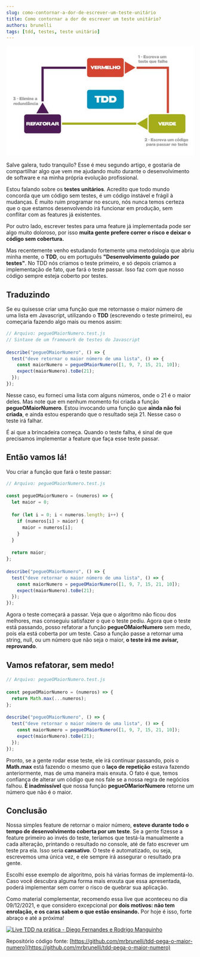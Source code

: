 ```yaml
---
slug: como-contornar-a-dor-de-escrever-um-teste-unitário
title: Como contornar a dor de escrever um teste unitário?
authors: brunelli
tags: [tdd, testes, teste unitário]
---
```


![TDD Banner](./tdd.jpeg)

Salve galera, tudo tranquilo? Esse é meu segundo artigo, e gostaria de compartilhar algo que vem me ajudando muito durante o desenvolvimento de software e na minha própria evolução profissional.

Estou falando sobre os **testes unitários**. Acredito que todo mundo concorda que um código sem testes, é um código instável e frágil à mudanças. É muito ruim programar no escuro, nós nunca temos certeza que o que estamos desenvolvendo irá funcionar em produção, sem conflitar com as features já existentes.

Por outro lado, escrever testes para uma feature já implementada pode ser algo muito doloroso, por isso **muita gente prefere correr o risco e deixar o código sem cobertura.**

Mas recentemente venho estudando fortemente uma metodologia que abriu minha mente, o **TDD**, ou em português **"Desenvolvimento guiado por testes"**. No TDD nós criamos o teste primeiro, e só depois criamos a implementação de fato, que fará o teste passar. Isso faz com que nosso código sempre esteja coberto por testes.

## Traduzindo

Se eu quisesse criar uma função que me retornasse o maior número de uma lista em Javascript, utilizando o **TDD** (escrevendo o teste primeiro), eu começaria fazendo algo mais ou menos assim:

```js
// Arquivo: pegueOMaiorNumero.test.js
// Sintaxe de um framework de testes do Javascript

describe("pegueOMaiorNumero", () => {
  test("deve retornar o maior número de uma lista", () => {
    const maiorNumero = pegueOMaiorNumero([1, 9, 7, 15, 21, 10]);
    expect(maiorNumero).toBe(21);
  });
});
```

Nesse caso, eu forneci uma lista com alguns números, onde o 21 é o maior deles. Mas note que em nenhum momento foi criada a função **pegueOMaiorNumero**. Estou invocando uma função que **ainda não foi criada**, e ainda estou esperando que o resultado seja 21. Nesse caso o teste irá falhar.

É ai que a brincadeira começa. Quando o teste falha, é sinal de que precisamos implementar a feature que faça esse teste passar.

## Então vamos lá!

Vou criar a função que fará o teste passar:

```js
// Arquivo: pegueOMaiorNumero.test.js

const pegueOMaiorNumero = (numeros) => {
  let maior = 0;

  for (let i = 0; i < numeros.length; i++) {
    if (numeros[i] > maior) {
      maior = numeros[i];
    }
  }

  return maior;
};

describe("pegueOMaiorNumero", () => {
  test("deve retornar o maior número de uma lista", () => {
    const maiorNumero = pegueOMaiorNumero([1, 9, 7, 15, 21, 10]);
    expect(maiorNumero).toBe(21);
  });
});
```

Agora o teste começará a passar. Veja que o algoritmo não ficou dos melhores, mas conseguiu satisfazer o que o teste pediu. Agora que o teste está passando, posso refatorar a função **pegueOMaiorNumero** sem medo, pois ela está coberta por um teste. Caso a função passe a retornar uma string, null, ou um número que não seja o maior, **o teste irá me avisar, reprovando**.

## Vamos refatorar, sem medo!

```js
// Arquivo: pegueOMaiorNumero.test.js

const pegueOMaiorNumero = (numeros) => {
  return Math.max(...numeros);
};

describe("pegueOMaiorNumero", () => {
  test("deve retornar o maior número de uma lista", () => {
    const maiorNumero = pegueOMaiorNumero([1, 9, 7, 15, 21, 10]);
    expect(maiorNumero).toBe(21);
  });
});
```

Pronto, se a gente rodar esse teste, ele irá continuar passando, pois o **Math.max** está fazendo o mesmo que o **laço de repetição** estava fazendo anteriormente, mas de uma maneira mais enxuta. O fato é que, temos confiança de alterar um código que nos fale se a nossa regra de negócios falhou. **É inadmissível** que nossa função **pegueOMariorNumero** retorne um número que não é o maior.

## Conclusão

Nossa simples feature de retornar o maior número, **esteve durante todo o tempo de desenvolvimento coberta por um teste**. Se a gente fizesse a feature primeiro ao invés do teste, teríamos que testá-la manualmente a cada alteração, printando o resultado no console, até de fato escrever um teste pra ela. Isso seria **cansativo**. O teste é automatizado, ou seja, escrevemos uma única vez, e ele sempre irá assegurar o resultado pra gente.

Escolhi esse exemplo de algoritmo, pois há várias formas de implementá-lo. Caso você descubra alguma forma mais enxuta que essa apresentada, poderá implementar sem correr o risco de quebrar sua aplicação.

Como material complementar, recomendo essa live que aconteceu no dia 09/12/2021, e que considero excepcional por **dois motivos: não tem enrolação, e os caras sabem o que estão ensinando.** Por hoje é isso, forte abraço e até a próxima!

[![Live TDD na prática - Diego Fernandes e Rodrigo Manguinho](https://img.youtube.com/vi/sg1zFpNM5Jw/0.jpg)](https://youtu.be/sg1zFpNM5Jw)

Repositório código fonte: [https://github.com/mrbrunelli/tdd-pega-o-maior-numero](https://github.com/mrbrunelli/tdd-pega-o-maior-numero)
